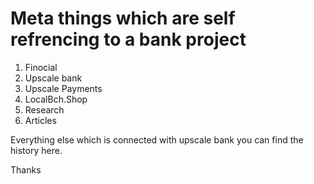 # Meta things which are self refrencing to a bank project

1. Finocial 
2. Upscale bank
3. Upscale Payments
4. LocalBch.Shop
5. Research
6. Articles

Everything else which is connected with upscale bank you can find the history here.

Thanks 


